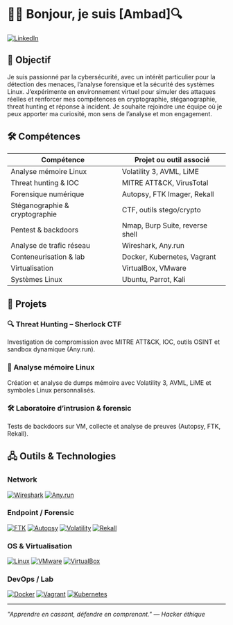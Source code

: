 # 👨‍💻 Bonjour, je suis [Ambad]🔍

[![LinkedIn](https://img.shields.io/badge/LinkedIn-0077B5?style=for-the-badge&logo=linkedin&logoColor=white)](https://www.linkedin.com/in/ambad-omar-2a85652b2)


## 🎯 Objectif

Je suis passionné par la cybersécurité, avec un intérêt particulier pour la détection des menaces, l’analyse forensique et la sécurité des systèmes Linux. J’expérimente en environnement virtuel pour simuler des attaques réelles et renforcer mes compétences en cryptographie, stéganographie, threat hunting et réponse à incident. Je souhaite rejoindre une équipe où je peux apporter ma curiosité, mon sens de l’analyse et mon engagement.

## 🛠️ Compétences

| Compétence                        | Projet ou outil associé |
|----------------------------------|--------------------------|
| Analyse mémoire Linux            | Volatility 3, AVML, LiME |
| Threat hunting & IOC             | MITRE ATT&CK, VirusTotal |
| Forensique numérique             | Autopsy, FTK Imager, Rekall |
| Stéganographie & cryptographie   | CTF, outils stego/crypto |
| Pentest & backdoors              | Nmap, Burp Suite, reverse shell |
| Analyse de trafic réseau         | Wireshark, Any.run |
| Conteneurisation & lab           | Docker, Kubernetes, Vagrant |
| Virtualisation                   | VirtualBox, VMware |
| Systèmes Linux                   | Ubuntu, Parrot, Kali |

## 🚀 Projets

### 🔍 Threat Hunting – Sherlock CTF
Investigation de compromission avec MITRE ATT&CK, IOC, outils OSINT et sandbox dynamique (Any.run).

### 🧠 Analyse mémoire Linux
Création et analyse de dumps mémoire avec Volatility 3, AVML, LiME et symboles Linux personnalisés.

### 🛠️ Laboratoire d’intrusion & forensic
Tests de backdoors sur VM, collecte et analyse de preuves (Autopsy, FTK, Rekall).

## 🖧 Outils & Technologies

### Network
[![Wireshark](https://img.shields.io/badge/Wireshark-1679A7?style=for-the-badge&logo=wireshark&logoColor=white)](https://www.wireshark.org/)
[![Any.run](https://img.shields.io/badge/Any.run-000000?style=for-the-badge&logo=linux&logoColor=white)](https://any.run/)

### Endpoint / Forensic
[![FTK](https://img.shields.io/badge/FTK-E74C3C?style=for-the-badge&logo=accessdata&logoColor=white)](https://accessdata.com/)
[![Autopsy](https://img.shields.io/badge/Autopsy-000000?style=for-the-badge&logo=autopsy&logoColor=white)](https://www.autopsy.com/)
[![Volatility](https://img.shields.io/badge/Volatility-0078D7?style=for-the-badge&logo=volatility&logoColor=white)](https://www.volatilityfoundation.org/)
[![Rekall](https://img.shields.io/badge/Rekall-9B59B6?style=for-the-badge&logoColor=white)](http://www.rekall-forensic.com/)

### OS & Virtualisation
[![Linux](https://img.shields.io/badge/Linux-FCC624?style=for-the-badge&logo=linux&logoColor=black)](https://www.linux.org/)
[![VMware](https://img.shields.io/badge/VMware-607078?style=for-the-badge&logo=vmware&logoColor=white)](https://www.vmware.com/)
[![VirtualBox](https://img.shields.io/badge/VirtualBox-183A61?style=for-the-badge&logo=virtualbox&logoColor=white)](https://www.virtualbox.org/)

### DevOps / Lab
[![Docker](https://img.shields.io/badge/Docker-2496ED?style=for-the-badge&logo=docker&logoColor=white)](https://www.docker.com/)
[![Vagrant](https://img.shields.io/badge/Vagrant-1868F2?style=for-the-badge&logo=vagrant&logoColor=white)](https://www.vagrantup.com/)
[![Kubernetes](https://img.shields.io/badge/Kubernetes-326CE5?style=for-the-badge&logo=kubernetes&logoColor=white)](https://kubernetes.io/)

---

*"Apprendre en cassant, défendre en comprenant." — Hacker éthique*
